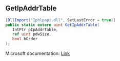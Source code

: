 ## GetIpAddrTable

```csharp
[DllImport("Iphlpapi.dll", SetLastError = true)]
public static extern uint GetIpAddrTable(
   IntPtr pIpAddrTable,
   ref uint pdwSize,
   bool bOrder
);
```

Microsoft documentation: [Link](https://docs.microsoft.com/en-us/windows/win32/api/iphlpapi/nf-iphlpapi-getipaddrtable)
